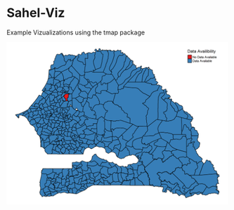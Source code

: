 # Sahel-Viz

Example Vizualizations using the tmap package

![alt text](output/images/Senegal-DATA_AVAILABILITY.png)
